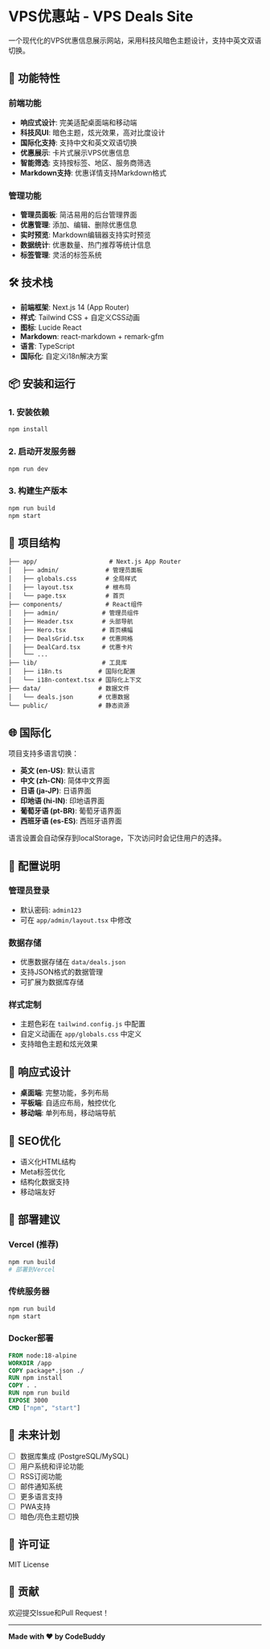 # VPS优惠站 - VPS Deals Site

一个现代化的VPS优惠信息展示网站，采用科技风暗色主题设计，支持中英文双语切换。

## 🚀 功能特性

### 前端功能
- **响应式设计**: 完美适配桌面端和移动端
- **科技风UI**: 暗色主题，炫光效果，高对比度设计
- **国际化支持**: 支持中文和英文双语切换
- **优惠展示**: 卡片式展示VPS优惠信息
- **智能筛选**: 支持按标签、地区、服务商筛选
- **Markdown支持**: 优惠详情支持Markdown格式

### 管理功能
- **管理员面板**: 简洁易用的后台管理界面
- **优惠管理**: 添加、编辑、删除优惠信息
- **实时预览**: Markdown编辑器支持实时预览
- **数据统计**: 优惠数量、热门推荐等统计信息
- **标签管理**: 灵活的标签系统

## 🛠️ 技术栈

- **前端框架**: Next.js 14 (App Router)
- **样式**: Tailwind CSS + 自定义CSS动画
- **图标**: Lucide React
- **Markdown**: react-markdown + remark-gfm
- **语言**: TypeScript
- **国际化**: 自定义i18n解决方案

## 📦 安装和运行

### 1. 安装依赖
```bash
npm install
```

### 2. 启动开发服务器
```bash
npm run dev
```

### 3. 构建生产版本
```bash
npm run build
npm start
```

## 🎨 项目结构

```
├── app/                    # Next.js App Router
│   ├── admin/             # 管理员面板
│   ├── globals.css        # 全局样式
│   ├── layout.tsx         # 根布局
│   └── page.tsx           # 首页
├── components/            # React组件
│   ├── admin/            # 管理员组件
│   ├── Header.tsx        # 头部导航
│   ├── Hero.tsx          # 首页横幅
│   ├── DealsGrid.tsx     # 优惠网格
│   ├── DealCard.tsx      # 优惠卡片
│   └── ...
├── lib/                  # 工具库
│   ├── i18n.ts          # 国际化配置
│   └── i18n-context.tsx # 国际化上下文
├── data/                # 数据文件
│   └── deals.json       # 优惠数据
└── public/              # 静态资源
```

## 🌐 国际化

项目支持多语言切换：

- **英文 (en-US)**: 默认语言
- **中文 (zh-CN)**: 简体中文界面
- **日语 (ja-JP)**: 日语界面
- **印地语 (hi-IN)**: 印地语界面
- **葡萄牙语 (pt-BR)**: 葡萄牙语界面
- **西班牙语 (es-ES)**: 西班牙语界面

语言设置会自动保存到localStorage，下次访问时会记住用户的选择。

## 🔧 配置说明

### 管理员登录
- 默认密码: `admin123`
- 可在 `app/admin/layout.tsx` 中修改

### 数据存储
- 优惠数据存储在 `data/deals.json`
- 支持JSON格式的数据管理
- 可扩展为数据库存储

### 样式定制
- 主题色彩在 `tailwind.config.js` 中配置
- 自定义动画在 `app/globals.css` 中定义
- 支持暗色主题和炫光效果

## 📱 响应式设计

- **桌面端**: 完整功能，多列布局
- **平板端**: 自适应布局，触控优化
- **移动端**: 单列布局，移动端导航

## 🎯 SEO优化

- 语义化HTML结构
- Meta标签优化
- 结构化数据支持
- 移动端友好

## 🚀 部署建议

### Vercel (推荐)
```bash
npm run build
# 部署到Vercel
```

### 传统服务器
```bash
npm run build
npm start
```

### Docker部署
```dockerfile
FROM node:18-alpine
WORKDIR /app
COPY package*.json ./
RUN npm install
COPY . .
RUN npm run build
EXPOSE 3000
CMD ["npm", "start"]
```

## 🔮 未来计划

- [ ] 数据库集成 (PostgreSQL/MySQL)
- [ ] 用户系统和评论功能
- [ ] RSS订阅功能
- [ ] 邮件通知系统
- [ ] 更多语言支持
- [ ] PWA支持
- [ ] 暗色/亮色主题切换

## 📄 许可证

MIT License

## 🤝 贡献

欢迎提交Issue和Pull Request！

---

**Made with ❤️ by CodeBuddy**